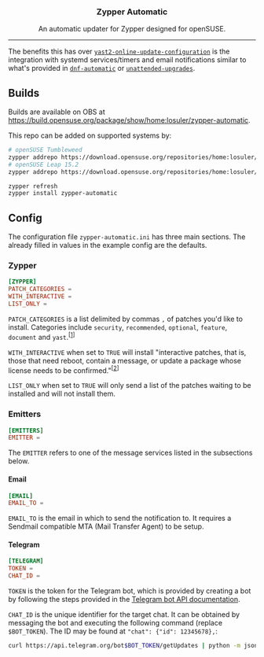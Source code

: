 <div align="center">
<p align="center">
  <a href="https://gitlab.com/losuler/zypper-automatic">
  </a>

  <p align="center">
    <h3 align="center">Zypper Automatic</h3>
    <p align="center">
      An automatic updater for Zypper designed for openSUSE.
    </p>
  </p>
</p>
</div>

<hr />

The benefits this has over [`yast2-online-update-configuration`](https://github.com/yast/yast-online-update-configuration) is the integration with systemd services/timers and email notifications similar to what's provided in [`dnf-automatic`](https://dnf.readthedocs.io/en/latest/automatic.html) or [`unattended-upgrades`](https://wiki.debian.org/UnattendedUpgrades).

## Builds

Builds are available on OBS at https://build.opensuse.org/package/show/home:losuler/zypper-automatic.

This repo can be added on supported systems by:

```bash
# openSUSE Tumbleweed
zypper addrepo https://download.opensuse.org/repositories/home:losuler/openSUSE_Tumbleweed/home:losuler.repo
# openSUSE Leap 15.2
zypper addrepo https://download.opensuse.org/repositories/home:losuler/openSUSE_Leap_15.2/home:losuler.repo

zypper refresh
zypper install zypper-automatic
```

## Config

The configuration file `zypper-automatic.ini` has three main sections. The already filled in values in the example config are the defaults.

### Zypper

```toml
[ZYPPER]
PATCH_CATEGORIES =
WITH_INTERACTIVE =
LIST_ONLY =
```

`PATCH_CATEGORIES` is a list delimited by commas `,` of patches you'd like to install. Categories include `security`, `recommended`, `optional`, `feature`, `document` and `yast`.<sup>[[1]]</sup>

`WITH_INTERACTIVE` when set to `TRUE` will install "interactive patches, that is, those that need reboot, contain a message, or update a package whose license needs to be confirmed."<sup>[[2]]</sup>

`LIST_ONLY` when set to `TRUE` will only send a list of the patches waiting to be installed and will not install them.

[1]: https://en.opensuse.org/SDB:Zypper_manual#CONCEPTS
[2]: https://en.opensuse.org/SDB:Zypper_manual#COMMANDS

### Emitters

```toml
[EMITTERS]
EMITTER =
```

The `EMITTER` refers to one of the message services listed in the subsections below.

#### Email

```toml
[EMAIL]
EMAIL_TO =
```

`EMAIL_TO` is the email in which to send the notification to. It requires a Sendmail compatible MTA (Mail Transfer Agent) to be setup.

#### Telegram

```toml
[TELEGRAM]
TOKEN =
CHAT_ID =
```

`TOKEN` is the token for the Telegram bot, which is provided by creating a bot by following the steps provided in the [Telegram bot API documentation](https://core.telegram.org/bots#3-how-do-i-create-a-bot).

`CHAT_ID` is the unique identifier for the target chat. It can be obtained by messaging the bot and executing the following command (replace `$BOT_TOKEN`). The ID may be found at `"chat": {"id": 12345678},`:

```sh
curl https://api.telegram.org/bot$BOT_TOKEN/getUpdates | python -m json.tool
```
